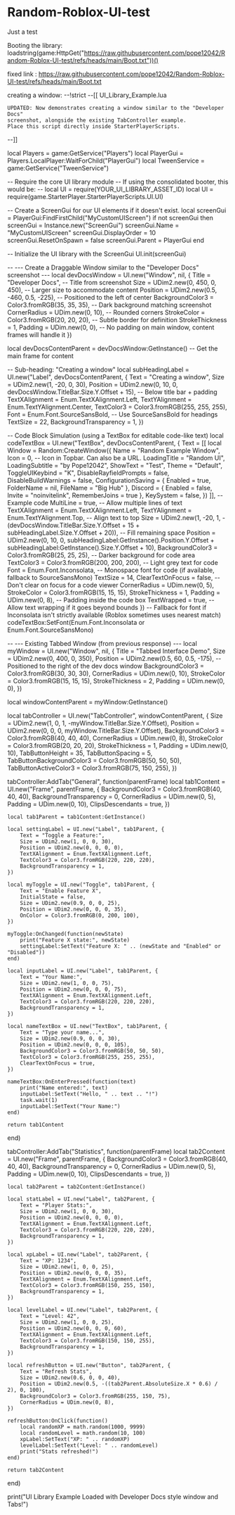 # Random-Roblox-UI-test
Just a test




Booting the library:
loadstring(game:HttpGet("https://raw.githubusercontent.com/pope12042/Random-Roblox-UI-test/refs/heads/main/Boot.txt"))()


fixed link : https://raw.githubusercontent.com/pope12042/Random-Roblox-UI-test/refs/heads/main/Boot.txt


creating a window:
--!strict
--[[
    UI_Library_Example.lua

    UPDATED: Now demonstrates creating a window similar to the "Developer Docs"
    screenshot, alongside the existing TabController example.
    Place this script directly inside StarterPlayerScripts.
--]]

local Players = game:GetService("Players")
local PlayerGui = Players.LocalPlayer:WaitForChild("PlayerGui")
local TweenService = game:GetService("TweenService")

-- Require the core UI library module
-- If using the consolidated booter, this would be:
-- local UI = require(YOUR_UI_LIBRARY_ASSET_ID)
local UI = require(game.StarterPlayer.StarterPlayerScripts.UI.UI)


-- Create a ScreenGui for our UI elements if it doesn't exist.
local screenGui = PlayerGui:FindFirstChild("MyCustomUIScreen")
if not screenGui then
    screenGui = Instance.new("ScreenGui")
    screenGui.Name = "MyCustomUIScreen"
    screenGui.DisplayOrder = 10
    screenGui.ResetOnSpawn = false
    screenGui.Parent = PlayerGui
end

-- Initialize the UI library with the ScreenGui
UI.init(screenGui)

-- --- Create a Draggable Window similar to the "Developer Docs" screenshot ---
local devDocsWindow = UI.new("Window", nil, {
    Title = "Developer Docs", -- Title from screenshot
    Size = UDim2.new(0, 450, 0, 450), -- Larger size to accommodate content
    Position = UDim2.new(0.5, -460, 0.5, -225), -- Positioned to the left of center
    BackgroundColor3 = Color3.fromRGB(35, 35, 35), -- Dark background matching screenshot
    CornerRadius = UDim.new(0, 10), -- Rounded corners
    StrokeColor = Color3.fromRGB(20, 20, 20), -- Subtle border for definition
    StrokeThickness = 1,
    Padding = UDim.new(0, 0), -- No padding on main window, content frames will handle it
})

local devDocsContentParent = devDocsWindow:GetInstance() -- Get the main frame for content

-- Sub-heading: "Creating a window"
local subHeadingLabel = UI.new("Label", devDocsContentParent, {
    Text = "Creating a window",
    Size = UDim2.new(1, -20, 0, 30),
    Position = UDim2.new(0, 10, 0, devDocsWindow.TitleBar.Size.Y.Offset + 15), -- Below title bar + padding
    TextXAlignment = Enum.TextXAlignment.Left,
    TextYAlignment = Enum.TextYAlignment.Center,
    TextColor3 = Color3.fromRGB(255, 255, 255),
    Font = Enum.Font.SourceSansBold, -- Use SourceSansBold for headings
    TextSize = 22,
    BackgroundTransparency = 1,
})

-- Code Block Simulation (using a TextBox for editable code-like text)
local codeTextBox = UI.new("TextBox", devDocsContentParent, {
    Text = [[
local Window = Random:CreateWindow({
    Name = "Random Example Window",
    Icon = 0, -- Icon in Topbar. Can also be a URL.
    LoadingTitle = "Random UI",
    LoadingSubtitle = "by Pope12042",
    ShowText = "Test",
    Theme = "Default",
    ToggleUIKeybind = "K",
    DisableRayfieldPrompts = false,
    DisableBuildWarnings = false,
    ConfigurationSaving = {
        Enabled = true,
        FolderName = nil,
        FileName = "Big Hub"
    },
    Discord = {
        Enabled = false,
        Invite = "noinvitelink",
        RememberJoins = true
    },
    KeySystem = false,
})
    ]], -- Example code
    MultiLine = true, -- Allow multiple lines of text
    TextXAlignment = Enum.TextXAlignment.Left,
    TextYAlignment = Enum.TextYAlignment.Top, -- Align text to top
    Size = UDim2.new(1, -20, 1, -(devDocsWindow.TitleBar.Size.Y.Offset + 15 + subHeadingLabel.Size.Y.Offset + 20)), -- Fill remaining space
    Position = UDim2.new(0, 10, 0, subHeadingLabel:GetInstance().Position.Y.Offset + subHeadingLabel:GetInstance().Size.Y.Offset + 10),
    BackgroundColor3 = Color3.fromRGB(25, 25, 25), -- Darker background for code area
    TextColor3 = Color3.fromRGB(200, 200, 200), -- Light grey text for code
    Font = Enum.Font.Inconsolata, -- Monospace font for code (if available, fallback to SourceSansMono)
    TextSize = 14,
    ClearTextOnFocus = false, -- Don't clear on focus for a code viewer
    CornerRadius = UDim.new(0, 5),
    StrokeColor = Color3.fromRGB(15, 15, 15),
    StrokeThickness = 1,
    Padding = UDim.new(0, 8), -- Padding inside the code box
    TextWrapped = true, -- Allow text wrapping if it goes beyond bounds
})
-- Fallback for font if Inconsolata isn't strictly available (Roblox sometimes uses nearest match)
codeTextBox:SetFont(Enum.Font.Inconsolata or Enum.Font.SourceSansMono)


-- --- Existing Tabbed Window (from previous response) ---
local myWindow = UI.new("Window", nil, {
    Title = "Tabbed Interface Demo",
    Size = UDim2.new(0, 400, 0, 350),
    Position = UDim2.new(0.5, 60, 0.5, -175), -- Positioned to the right of the dev docs window
    BackgroundColor3 = Color3.fromRGB(30, 30, 30),
    CornerRadius = UDim.new(0, 10),
    StrokeColor = Color3.fromRGB(15, 15, 15),
    StrokeThickness = 2,
    Padding = UDim.new(0, 0),
})

local windowContentParent = myWindow:GetInstance()

local tabController = UI.new("TabController", windowContentParent, {
    Size = UDim2.new(1, 0, 1, -myWindow.TitleBar.Size.Y.Offset),
    Position = UDim2.new(0, 0, 0, myWindow.TitleBar.Size.Y.Offset),
    BackgroundColor3 = Color3.fromRGB(40, 40, 40),
    CornerRadius = UDim.new(0, 8),
    StrokeColor = Color3.fromRGB(20, 20, 20),
    StrokeThickness = 1,
    Padding = UDim.new(0, 10),
    TabButtonHeight = 35,
    TabButtonSpacing = 5,
    TabButtonBackgroundColor3 = Color3.fromRGB(50, 50, 50),
    TabButtonActiveColor3 = Color3.fromRGB(75, 150, 255),
})

tabController:AddTab("General", function(parentFrame)
    local tab1Content = UI.new("Frame", parentFrame, {
        BackgroundColor3 = Color3.fromRGB(40, 40, 40),
        BackgroundTransparency = 0,
        CornerRadius = UDim.new(0, 5),
        Padding = UDim.new(0, 10),
        ClipsDescendants = true,
    })

    local tab1Parent = tab1Content:GetInstance()

    local settingLabel = UI.new("Label", tab1Parent, {
        Text = "Toggle a Feature:",
        Size = UDim2.new(1, 0, 0, 30),
        Position = UDim2.new(0, 0, 0, 0),
        TextXAlignment = Enum.TextXAlignment.Left,
        TextColor3 = Color3.fromRGB(220, 220, 220),
        BackgroundTransparency = 1,
    })

    local myToggle = UI.new("Toggle", tab1Parent, {
        Text = "Enable Feature X",
        InitialState = false,
        Size = UDim2.new(0.9, 0, 0, 25),
        Position = UDim2.new(0, 0, 0, 35),
        OnColor = Color3.fromRGB(0, 200, 100),
    })

    myToggle:OnChanged(function(newState)
        print("Feature X state:", newState)
        settingLabel:SetText("Feature X: " .. (newState and "Enabled" or "Disabled"))
    end)

    local inputLabel = UI.new("Label", tab1Parent, {
        Text = "Your Name:",
        Size = UDim2.new(1, 0, 0, 75),
        Position = UDim2.new(0, 0, 0, 75),
        TextXAlignment = Enum.TextXAlignment.Left,
        TextColor3 = Color3.fromRGB(220, 220, 220),
        BackgroundTransparency = 1,
    })

    local nameTextBox = UI.new("TextBox", tab1Parent, {
        Text = "Type your name...",
        Size = UDim2.new(0.9, 0, 0, 30),
        Position = UDim2.new(0, 0, 0, 105),
        BackgroundColor3 = Color3.fromRGB(50, 50, 50),
        TextColor3 = Color3.fromRGB(255, 255, 255),
        ClearTextOnFocus = true,
    })

    nameTextBox:OnEnterPressed(function(text)
        print("Name entered:", text)
        inputLabel:SetText("Hello, " .. text .. "!")
        task.wait(1)
        inputLabel:SetText("Your Name:")
    end)

    return tab1Content
end)

tabController:AddTab("Statistics", function(parentFrame)
    local tab2Content = UI.new("Frame", parentFrame, {
        BackgroundColor3 = Color3.fromRGB(40, 40, 40),
        BackgroundTransparency = 0,
        CornerRadius = UDim.new(0, 5),
        Padding = UDim.new(0, 10),
        ClipsDescendants = true,
    })

    local tab2Parent = tab2Content:GetInstance()

    local statLabel = UI.new("Label", tab2Parent, {
        Text = "Player Stats:",
        Size = UDim2.new(1, 0, 0, 30),
        Position = UDim2.new(0, 0, 0, 0),
        TextXAlignment = Enum.TextXAlignment.Left,
        TextColor3 = Color3.fromRGB(220, 220, 220),
        BackgroundTransparency = 1,
    })

    local xpLabel = UI.new("Label", tab2Parent, {
        Text = "XP: 1234",
        Size = UDim2.new(1, 0, 0, 25),
        Position = UDim2.new(0, 0, 0, 35),
        TextXAlignment = Enum.TextXAlignment.Left,
        TextColor3 = Color3.fromRGB(150, 255, 150),
        BackgroundTransparency = 1,
    })

    local levelLabel = UI.new("Label", tab2Parent, {
        Text = "Level: 42",
        Size = UDim2.new(1, 0, 0, 25),
        Position = UDim2.new(0, 0, 0, 60),
        TextXAlignment = Enum.TextXAlignment.Left,
        TextColor3 = Color3.fromRGB(150, 150, 255),
        BackgroundTransparency = 1,
    })

    local refreshButton = UI.new("Button", tab2Parent, {
        Text = "Refresh Stats",
        Size = UDim2.new(0.6, 0, 0, 40),
        Position = UDim2.new(0.5, -((tab2Parent.AbsoluteSize.X * 0.6) / 2), 0, 100),
        BackgroundColor3 = Color3.fromRGB(255, 150, 75),
        CornerRadius = UDim.new(0, 8),
    })

    refreshButton:OnClick(function()
        local randomXP = math.random(1000, 9999)
        local randomLevel = math.random(10, 100)
        xpLabel:SetText("XP: " .. randomXP)
        levelLabel:SetText("Level: " .. randomLevel)
        print("Stats refreshed!")
    end)

    return tab2Content
end)

print("UI Library Example Loaded with Developer Docs style window and Tabs!")
